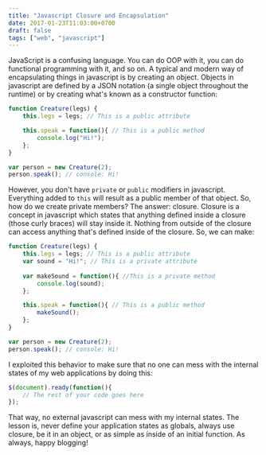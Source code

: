```yaml
---
title: "Javascript Closure and Encapsulation"
date: 2017-01-23T11:03:00+0700
draft: false
tags: ["web", "javascript"]
---
```


JavaScript is a confusing language. You can do OOP with it, you can do functional programming with it, and so on. A typical and modern way of encapsulating things in javascript is by creating an object. Objects in javascript are defined by a JSON notation (a single object throughout the runtime) or by creating what's known as a constructor function:

```js
function Creature(legs) {
    this.legs = legs; // This is a public attribute

    this.speak = function(){ // This is a public method
        console.log("Hi!");
    };
}

var person = new Creature(2);
person.speak(); // console: Hi!
```

However, you don't have `private` or `public` modifiers in javascript. Everything added to `this` will result as a public member of that object. So, how do we create private members? The answer: closure. Closure is a concept in javascript which states that anything defined inside a closure (those curly braces) will stay inside it. Nothing from outside of the closure can access anything that's defined inside of the closure. So, we can make:

```js
function Creature(legs) {
    this.legs = legs; // This is a public attribute
    var sound = "Hi!"; // This is a private attribute
    
    var makeSound = function(){ //This is a private method
        console.log(sound);
    };

    this.speak = function(){ // This is a public method
        makeSound();
    };
}

var person = new Creature(2);
person.speak(); // console: Hi!
```

I exploited this behavior to make sure that no one can mess with the internal states of my web applications by doing this:

```js
$(document).ready(function(){
    // The rest of your code goes here
});
```

That way, no external javascript can mess with my internal states. The lesson is, never define your application states as globals, always use closure, be it in an object, or as simple as inside of an initial function. As always, happy blogging!